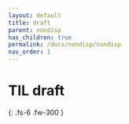 ```yaml
---
layout: default
title: draft
parent: nondisp
has_children: true
permalink: /docs/nondisp/nondisp
nav_order: 1
---
```


# TIL draft
{: .fs-6 .fw-300 }

<!--
---
layout: default
title: draft
parent: Blog
has_children: true
permalink: /docs/blog/draft
nav_order: 1
---
-->
